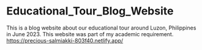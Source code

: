 # Educational_Tour_Blog_Website
This is a blog website about our educational tour around Luzon, Philippines in June 2023. This website was part of my academic requirement.
https://precious-salmiakki-803f40.netlify.app/
